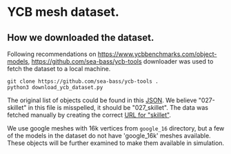 # YCB mesh dataset.

## How we downloaded the dataset.

Following recommendations on https://www.ycbbenchmarks.com/object-models,
https://github.com/sea-bass/ycb-tools downloader was used to fetch the dataset
to a local machine.

```shell
git clone https://github.com/sea-bass/ycb-tools .
python3 download_ycb_dataset.py
```

The original list of objects could be found in this
[JSON](https://ycb-benchmarks.s3.amazonaws.com/data/objects.json). We believe
"027-skillet" in this file is misspelled, it should be "027_skillet". The data
was fetched manually by creating the correct
[URL for "skillet"](http://ycb-benchmarks.s3-website-us-east-1.amazonaws.com/data/google/027_skillet_google_16k.tgz).

We use google meshes with 16k vertices from `google_16` directory, but a few of
the models in the dataset do not have 'google_16k' meshes available. These
objects will be further examined to make them available in simulation.
